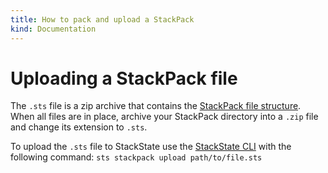 ```yaml
---
title: How to pack and upload a StackPack
kind: Documentation
---
```


# Uploading a StackPack file

The `.sts` file is a zip archive that contains the [StackPack file structure](prepare_package.md). When all files are in place, archive your StackPack directory into a `.zip` file and change its extension to `.sts`.

To upload the `.sts` file to StackState use the [StackState CLI](/setup/installation/cli-install.md) with the following command: `sts stackpack upload path/to/file.sts`


